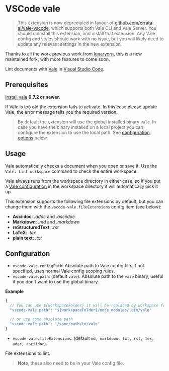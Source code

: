 # VSCode vale

> This extension is now depreciated in favour of [github.com/errata-ai/vale-vscode](https://github.com/errata-ai/vale-vscode), which supports both Vale CLI and Vale Server. You should uninstall this extension, and install that extension. Any Vale config and styles should work with no issue, but you will likely need to update any relevant settings in the new extension.

Thanks to all the work previous work from [lunaryorn](https://github.com/testthedocs/vscode-vale/commits?author=lunaryorn), this is a new maintained fork, with more features to come soon.

Lint documents with [Vale][vale] in [Visual Studio Code][code].

[vale]: https://errata-ai.github.io/vale/

[code]: https://code.visualstudio.com

## Prerequisites

[Install vale][1] **0.7.2 or newer**.

If Vale is too old the extension fails to activate.
In this case please update Vale; the error message tells you the required version.

> By default the extension will use the global installed binary `vale`. In case you have the binary installed on a local project you can configure the extension to use the local path. See [configuration options](#configuration) below.

[1]: https://errata-ai.github.io/vale/#installation

[issue]: https://github.com/testthedocs/vscode-vale/issues/new

## Usage

Vale automatically checks a document when you open or save it.  Use the `Vale: Lint workspace` command to check the entire workspace.

Vale always runs from the workspace directory in either case, so if you put a [Vale configuration][config] in the workspace directory it will automatically pick it up.

This extension supports the following file extensions by default, but you can change them with the `vscode-vale.fileExtensions` config item (see below):

-   **Asciidoc**: _.adoc_ and _.asciidoc_
-   **Markdown**: _.md_ and _.markdown_
-   **reStructuredText**: _.rst_
-   **LaTeX**: _.tex_
-   **plain text**: _.txt_

[config]: https://errata-ai.github.io/vale/config/

## Configuration

-   `vscode-vale.configPath`: Absolute path to Vale config file. If not specified, uses normal Vale config scoping rules.
-   `vscode-vale.path`: (default `vale`). Absolute path to the `vale` binary, useful if you don't want to use the global binary.

**Example**

```js
{
  // You can use ${workspaceFolder} it will be replaced by workspace folder path
  "vscode-vale.path": "${workspaceFolder}/node_modules/.bin/vale"

  // or use some absolute path
  "vscode-vale.path": "/some/path/to/vale"
}
```

-   `vscode-vale.fileExtensions`: (default `md, markdown, txt, rst, tex, adoc, asciidoc`).

File extensions to lint.

> **Note**, these also need to be in your Vale config file.
